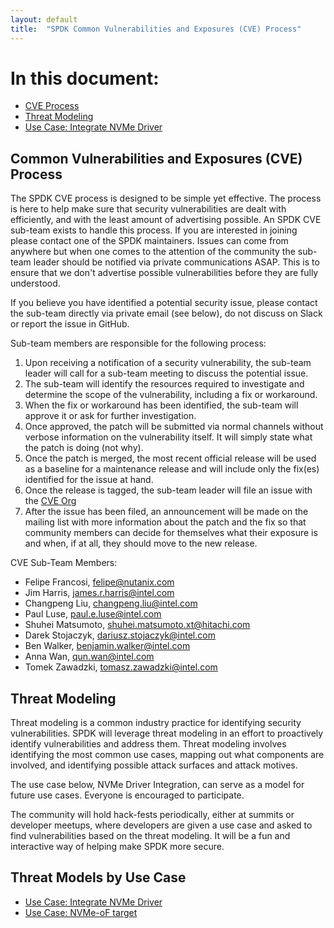 ```yaml
---
layout: default
title:  "SPDK Common Vulnerabilities and Exposures (CVE) Process"
---
```


# In this document:

* [CVE Process](#cve)
* [Threat Modeling](#threat)
* [Use Case: Integrate NVMe Driver](#nvmeuse)

<a id="cve"></a>
## Common Vulnerabilities and Exposures (CVE) Process

The SPDK CVE process is designed to be simple yet effective. The process is here to help make sure that security
vulnerabilities are dealt with efficiently, and with the least amount of advertising possible. An SPDK CVE sub-team
exists to handle this process. If you are interested in joining please contact one of the SPDK maintainers.
Issues can come from anywhere but when one comes to the attention of the community the sub-team leader should
be notified via private communications ASAP. This is to ensure that we don't advertise possible vulnerabilities
before they are fully understood.

If you believe you have identified a potential security issue, please contact the sub-team directly via private
email (see below), do not discuss on Slack or report the issue in GitHub.

Sub-team members are responsible for the following process:

1. Upon receiving a notification of a security vulnerability, the sub-team leader will call for a sub-team meeting
to discuss the potential issue.
2. The sub-team will identify the resources required to investigate and determine the scope of the vulnerability, including a fix or workaround.
3. When the fix or workaround has been identified, the sub-team will approve it or ask for further investigation.
4. Once approved, the patch will be submitted via normal channels without verbose information on the vulnerability
itself. It will simply state what the patch is doing (not why).
5. Once the patch is merged, the most recent official release will be used as a baseline for a maintenance release and will
include only the fix(es) identified for the issue at hand.
6. Once the release is tagged, the sub-team leader will file an issue with the [CVE Org](https://cve.mitre.org)
7. After the issue has been filed, an announcement will be made on the mailing list with more information about
the patch and the fix so that community members can decide for themselves what their exposure is and when, if at
all, they should move to the new release.

CVE Sub-Team Members:

* Felipe Francosi, felipe@nutanix.com
* Jim Harris, james.r.harris@intel.com
* Changpeng Liu, changpeng.liu@intel.com
* Paul Luse, paul.e.luse@intel.com
* Shuhei Matsumoto, shuhei.matsumoto.xt@hitachi.com
* Darek Stojaczyk, dariusz.stojaczyk@intel.com
* Ben Walker, benjamin.walker@intel.com
* Anna Wan, qun.wan@intel.com
* Tomek Zawadzki, tomasz.zawadzki@intel.com

<a id="threat"></a>
## Threat Modeling

Threat modeling is a common industry practice for identifying security vulnerabilities. SPDK will leverage threat
modeling in an effort to proactively identify vulnerabilities and address them. Threat modeling involves identifying
the most common use cases, mapping out what components are involved, and identifying possible attack surfaces
and attack motives.

The use case below, NVMe Driver Integration, can serve as a model for future use cases. Everyone is encouraged
to participate.

The community will hold hack-fests periodically, either at summits or developer meetups, where developers are given
a use case and asked to find vulnerabilities based on the threat modeling. It will be a fun and interactive way of
helping make SPDK more secure.

<a id="nvmeuse"></a>
## Threat Models by Use Case

* [Use Case: Integrate NVMe Driver](https://dqtibwqq6s6ux.cloudfront.net/download/threat_models/NVMe-Threat-Model.pdf)
* [Use Case: NVMe-oF target]((../files/NVMe-oF-target_Threat_Model.pdf))
